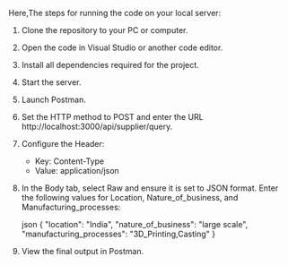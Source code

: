 Here,The steps for running the code on your local server:

1. Clone the repository to your PC or computer.
2. Open the code in Visual Studio or another code editor.
3. Install all dependencies required for the project.
4. Start the server.
5. Launch Postman.
6. Set the HTTP method to POST and enter the URL http://localhost:3000/api/supplier/query.
7. Configure the Header:
   - Key: Content-Type
   - Value: application/json
8. In the Body tab, select Raw and ensure it is set to JSON format. Enter the following values for Location, Nature_of_business, and Manufacturing_processes:

   json
   {
     "location": "India",
     "nature_of_business": "large scale",
     "manufacturing_processes": "3D_Printing,Casting"
   }
   
9. View the final output in Postman.